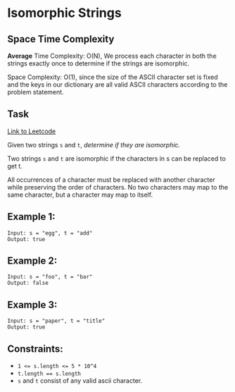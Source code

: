 # Isomorphic Strings

## Space Time Complexity

**Average**
Time Complexity: O(N), We process each character in both the strings exactly once to determine if the strings are isomorphic.

Space Complexity: O(1), since the size of the ASCII character set is fixed and the keys in our dictionary are all valid ASCII characters according to the problem statement.

## Task

[Link to Leetcode](https://leetcode.com/problems/isomorphic-strings/)

Given two strings `s` and `t`, _determine if they are isomorphic._

Two strings `s` and `t` are isomorphic if the characters in s can be replaced to get t.

All occurrences of a character must be replaced with another character while preserving the order of characters. No two characters may map to the same character, but a character may map to itself.

## Example 1:

```
Input: s = "egg", t = "add"
Output: true
```

## Example 2:

```
Input: s = "foo", t = "bar"
Output: false
```

## Example 3:

```
Input: s = "paper", t = "title"
Output: true
```

## Constraints:

- `1 <= s.length <= 5 * 10^4`
- `t.length == s.length`
- `s` and `t` consist of any valid ascii character.
